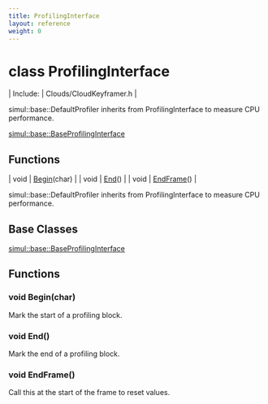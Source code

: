 ```yaml
---
title: ProfilingInterface
layout: reference
weight: 0
---
```

class ProfilingInterface
===

| Include: | Clouds/CloudKeyframer.h |

simul::base::DefaultProfiler inherits from ProfilingInterface to measure CPU performance.
  

[simul::base::BaseProfilingInterface](baseprofilinginterface)

Functions
---

| void | [Begin](#Begin)(char) |
| void | [End](#End)() |
| void | [EndFrame](#EndFrame)() |

simul::base::DefaultProfiler inherits from ProfilingInterface to measure CPU performance.
  


Base Classes
---
[simul::base::BaseProfilingInterface](baseprofilinginterface)

Functions
---

### <a name="Begin"/>void Begin(char)
Mark the start of a profiling block.

### <a name="End"/>void End()
Mark the end of a profiling block.

### <a name="EndFrame"/>void EndFrame()
Call this at the start of the frame to reset values.
